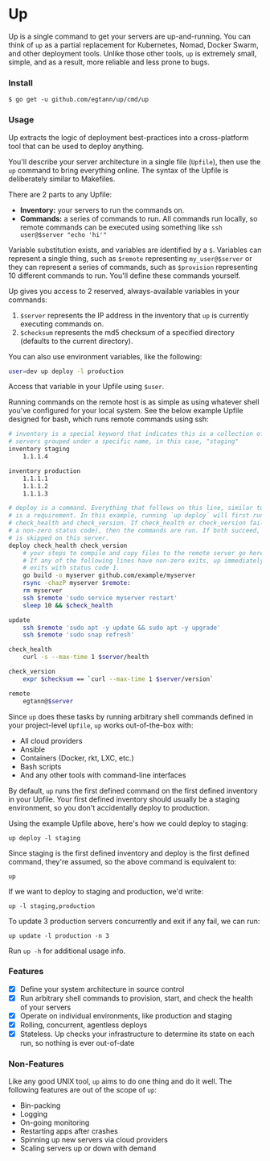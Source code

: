 # Up

Up is a single command to get your servers are up-and-running. You can think of
`up` as a partial replacement for Kubernetes, Nomad, Docker Swarm, and other
deployment tools. Unlike those other tools, `up` is extremely small, simple,
and as a result, more reliable and less prone to bugs.

### Install

```
$ go get -u github.com/egtann/up/cmd/up
```

### Usage

Up extracts the logic of deployment best-practices into a cross-platform tool
that can be used to deploy anything.

You'll describe your server architecture in a single file (`Upfile`), then
use the `up` command to bring everything online. The syntax of the Upfile is
deliberately similar to Makefiles.

There are 2 parts to any Upfile:

* **Inventory:** your servers to run the commands on.
* **Commands:** a series of commands to run. All commands run locally, so
  remote commands can be executed using something like `ssh user@$server "echo 'hi'"`

Variable substitution exists, and variables are identified by a `$`. Variables
can represent a single thing, such as `$remote` representing `my_user@$server`
or they can represent a series of commands, such as `$provision` representing
10 different commands to run. You'll define these commands yourself.

Up gives you access to 2 reserved, always-available variables in your commands:

1. `$server` represents the IP address in the inventory that `up` is currently
   executing commands on.
1. `$checksum` represents the md5 checksum of a specified directory (defaults
   to the current directory).

You can also use environment variables, like the following:

```bash
user=dev up deploy -l production
```

Access that variable in your Upfile using `$user`.

Running commands on the remote host is as simple as using whatever shell you've
configured for your local system. See the below example Upfile designed for
bash, which runs remote commands using ssh:

```bash
# inventory is a special keyword that indicates this is a collection of
# servers grouped under a specific name, in this case, "staging"
inventory staging
	1.1.1.4

inventory production
	1.1.1.1
	1.1.1.2
	1.1.1.3

# deploy is a command. Everything that follows on this line, similar to Make,
# is a requirement. In this example, running `up deploy` will first run
# check_health and check_version. If check_health or check_version fail (return
# a non-zero status code), then the commands are run. If both succeed, deploy
# is skipped on this server.
deploy check_health check_version
	# your steps to compile and copy files to the remote server go here.
	# If any of the following lines have non-zero exits, up immediately
	# exits with status code 1.
	go build -o myserver github.com/example/myserver
	rsync -chazP myserver $remote:
	rm myserver
	ssh $remote 'sudo service myserver restart'
	sleep 10 && $check_health

update
	ssh $remote 'sudo apt -y update && sudo apt -y upgrade'
	ssh $remote 'sudo snap refresh'

check_health
	curl -s --max-time 1 $server/health

check_version
	expr $checksum == `curl --max-time 1 $server/version`

remote
	egtann@$server

```

Since `up` does these tasks by running arbitrary shell commands defined in your
project-level `Upfile`, `up` works out-of-the-box with:

* All cloud providers
* Ansible
* Containers (Docker, rkt, LXC, etc.)
* Bash scripts
* And any other tools with command-line interfaces

By default, `up` runs the first defined command on the first defined inventory
in your Upfile. Your first defined inventory should usually be a staging
environment, so you don't accidentally deploy to production.

Using the example Upfile above, here's how we could deploy to staging:

```
up deploy -l staging
```

Since staging is the first defined inventory and deploy is the first defined
command, they're assumed, so the above command is equivalent to:

```
up
```

If we want to deploy to staging and production, we'd write:

```
up -l staging,production
```

To update 3 production servers concurrently and exit if any fail, we can run:

```
up update -l production -n 3
```

Run `up -h` for additional usage info.

### Features

- [x] Define your system architecture in source control
- [x] Run arbitrary shell commands to provision, start, and check the health of
      your servers
- [x] Operate on individual environments, like production and staging
- [x] Rolling, concurrent, agentless deploys
- [x] Stateless. Up checks your infrastructure to determine its state on each
      run, so nothing is ever out-of-date

### Non-Features

Like any good UNIX tool, `up` aims to do one thing and do it well. The
following features are out of the scope of `up`:

* Bin-packing
* Logging
* On-going monitoring
* Restarting apps after crashes
* Spinning up new servers via cloud providers
* Scaling servers up or down with demand
